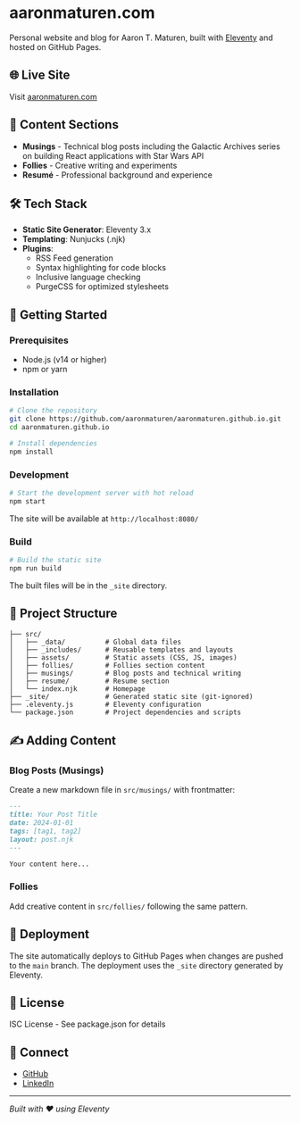 # aaronmaturen.com

Personal website and blog for Aaron T. Maturen, built with [Eleventy](https://www.11ty.dev/) and hosted on GitHub Pages.

## 🌐 Live Site

Visit [aaronmaturen.com](https://aaronmaturen.com)

## 📝 Content Sections

- **Musings** - Technical blog posts including the Galactic Archives series on building React applications with Star Wars API
- **Follies** - Creative writing and experiments
- **Resumé** - Professional background and experience

## 🛠️ Tech Stack

- **Static Site Generator**: Eleventy 3.x
- **Templating**: Nunjucks (.njk)
- **Plugins**:
  - RSS Feed generation
  - Syntax highlighting for code blocks
  - Inclusive language checking
  - PurgeCSS for optimized stylesheets

## 🚀 Getting Started

### Prerequisites

- Node.js (v14 or higher)
- npm or yarn

### Installation

```bash
# Clone the repository
git clone https://github.com/aaronmaturen/aaronmaturen.github.io.git
cd aaronmaturen.github.io

# Install dependencies
npm install
```

### Development

```bash
# Start the development server with hot reload
npm start
```

The site will be available at `http://localhost:8080/`

### Build

```bash
# Build the static site
npm run build
```

The built files will be in the `_site` directory.

## 📁 Project Structure

```
├── src/
│   ├── _data/          # Global data files
│   ├── _includes/      # Reusable templates and layouts
│   ├── assets/         # Static assets (CSS, JS, images)
│   ├── follies/        # Follies section content
│   ├── musings/        # Blog posts and technical writing
│   ├── resume/         # Resume section
│   └── index.njk       # Homepage
├── _site/              # Generated static site (git-ignored)
├── .eleventy.js        # Eleventy configuration
└── package.json        # Project dependencies and scripts
```

## ✍️ Adding Content

### Blog Posts (Musings)

Create a new markdown file in `src/musings/` with frontmatter:

```markdown
---
title: Your Post Title
date: 2024-01-01
tags: [tag1, tag2]
layout: post.njk
---

Your content here...
```

### Follies

Add creative content in `src/follies/` following the same pattern.

## 🚢 Deployment

The site automatically deploys to GitHub Pages when changes are pushed to the `main` branch. The deployment uses the `_site` directory generated by Eleventy.

## 📄 License

ISC License - See package.json for details

## 🤝 Connect

- [GitHub](https://github.com/aaronmaturen)
- [LinkedIn](https://www.linkedin.com/in/aaronmaturen/)

---

*Built with ❤️ using Eleventy*